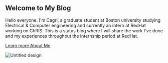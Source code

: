 ## Welcome to My Blog

Hello everyone. I'm Cagri, a graduate student at Boston university studying Electrical & Computer engineering and currently an intern at RedHat working on ChRIS. This is a status blog where I will share the work I've done and my experiences throughout the internship period at RedHat.

[Learn more About Me](./about)

![Untitled design](https://user-images.githubusercontent.com/55101879/112532541-50269180-8d7f-11eb-8ba7-710980f53e14.png)


